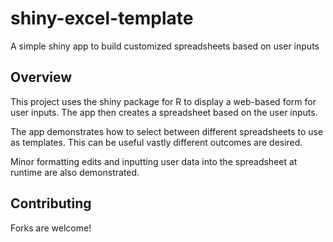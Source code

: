 # shiny-excel-template

A simple shiny app to build customized spreadsheets based on user inputs

## Overview

This project uses the shiny package for R to display a web-based form for user inputs.
The app then creates a spreadsheet based on the user inputs.

The app demonstrates how to select between different spreadsheets to use as templates.
This can be useful vastly different outcomes are desired.

Minor formatting edits and inputting user data into the spreadsheet at runtime are also demonstrated.

## Contributing

Forks are welcome!
